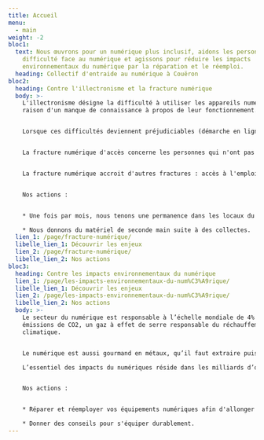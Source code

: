 ```yaml
---
title: Accueil
menu:
  - main
weight: -2
bloc1:
  text: Nous œuvrons pour un numérique plus inclusif, aidons les personnes en
    difficulté face au numérique et agissons pour réduire les impacts
    environnementaux du numérique par la réparation et le réemploi.
  heading: Collectif d'entraide au numérique à Couëron
bloc2:
  heading: Contre l'illectronisme et la fracture numérique
  body: >-
    L'illectronisme désigne la difficulté à utiliser les appareils numériques en
    raison d'un manque de connaissance à propos de leur fonctionnement.


    Lorsque ces difficultés deviennent préjudiciables (démarche en ligne) on parle alors de fracture numérique d'usage.


    La fracture numérique d'accès concerne les personnes qui n'ont pas l'équipement numérique adéquate, ou des difficultés de connexions (zone blanche).  


    La fracture numérique accroit d'autres fractures : accès à l'emploi, à la formation, aux soins; et créé de l'exclusion.


    Nos actions :


    * Une fois par mois, nous tenons une permanence dans les locaux du Centre Pierre Legendre afin d'aider dans les usages.

    * Nous donnons du matériel de seconde main suite à des collectes.
  lien_1: /page/fracture-numérique/
  libelle_lien_1: Découvrir les enjeux
  lien_2: /page/fracture-numérique/
  libelle_lien_2: Nos actions
bloc3:
  heading: Contre les impacts environnementaux du numérique
  lien_1: /page/les-impacts-environnementaux-du-num%C3%A9rique/
  libelle_lien_1: Découvrir les enjeux
  lien_2: /page/les-impacts-environnementaux-du-num%C3%A9rique/
  libelle_lien_2: Nos actions
  body: >-
    L﻿e secteur du numérique est responsable à l’échelle mondiale de 4% des
    émissions de CO2, un gaz à effet de serre responsable du réchauffement
    climatique.


    L﻿e numérique est aussi gourmand en métaux, qu’il faut extraire puis purifier à l’aide de nombreux produits chimiques. Ces métaux, une fois qu’ils se retrouvent dans les circuits imprimés, sont difficilement récupérables et recyclables. Ils sont pourtant aussi nécessaire à d’autres secteurs d’activités importants, comme celui des énergies renouvelables nécessaire à la transition écologique. A terme, c’est s’exposer à des risques de pénuries.

    L’essentiel des impacts du numériques réside dans les milliards d’objets numériques la planète : nos TV, smartphones, ordinateurs, console de jeux, robots de cuisine etc…


    Nos actions : 


    * Réparer et réemployer vos équipements numériques afin d'allonger leur durée de vie

    * Donner des conseils pour s'équiper durablement.
---
```

